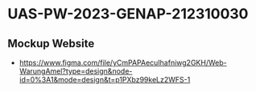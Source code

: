 # UAS-PW-2023-GENAP-212310030

## Mockup Website
- https://www.figma.com/file/yCmPAPAecuIhafniwg2GKH/Web-WarungAmel?type=design&node-id=0%3A1&mode=design&t=p1PXbz99keLz2WFS-1
